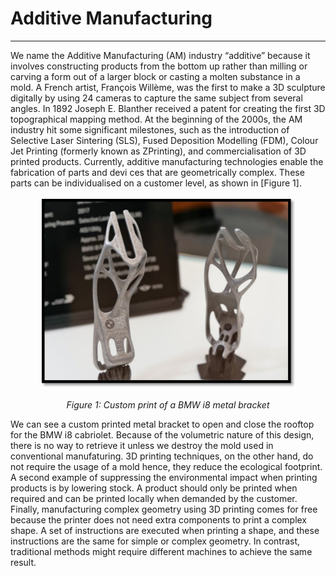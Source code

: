 # Additive Manufacturing
---

We name the Additive Manufacturing (AM) industry “additive” because it involves constructing products from the bottom up rather than milling or carving a form out of a larger block or casting a molten substance in a mold. A French artist, François Willème, was the first to make a 3D sculpture digitally by using 24 cameras to capture the same subject from several angles. In 1892 Joseph E. Blanther received a patent for creating the first 3D topographical mapping method. At the beginning of the 2000s, the AM industry hit some significant milestones, such as the introduction of Selective Laser Sintering (SLS), Fused Deposition Modelling (FDM), Colour Jet Printing (formerly known as ZPrinting), and commercialisation of 3D printed products. Currently, additive manufacturing technologies enable the fabrication of parts and devi
ces that are geometrically complex. These parts can be individualised on a customer level, as shown in [Figure 1].

<p align="center">
  <img width="411" height="307" src="./assets/bmw_custom_bracket.jpg">
</p>
<p align="center">
    <i>
    Figure 1: Custom print of a BMW i8 metal bracket
    </i>
</p>

We can see a custom printed metal bracket to open and close the rooftop for the BMW i8 cabriolet. Because of the volumetric nature of this design, there is no way to retrieve it unless we destroy the mold used in conventional manufaturing. 3D printing techniques, on the other hand, do not require the usage of a mold hence, they reduce the ecological footprint. A second example of suppressing the environmental impact when printing products is by lowering stock. A product should only be printed when required and can be printed locally when demanded by the customer. Finally, manufacturing complex geometry using 3D printing comes for free because the printer does not need extra components to print a complex shape. A set of instructions are executed when printing a shape, and these instructions are the same for simple or complex geometry. In contrast, traditional methods might require different machines to achieve the same result. 